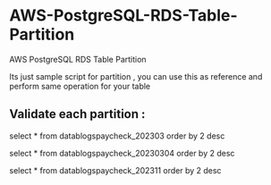 # AWS-PostgreSQL-RDS-Table-Partition
AWS PostgreSQL RDS Table Partition

Its just sample script for partition , you can use this as reference and perform same operation for your table

Validate each partition :
-------------------------

select * from datablogspaycheck_202303 order by 2 desc

select * from datablogspaycheck_20230304 order by 2 desc

select * from datablogspaycheck_202311 order by 2 desc

